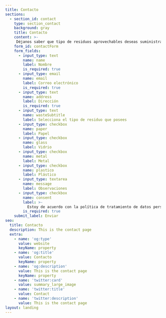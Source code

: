 ```yaml
---
title: Contacto
sections:
  - section_id: contact
    type: section_contact
    background: gray
    title: Contacto
    content: >-
     Déjanos saber que tipo de residuos aprovechables deseas suministrar y muy pronto pasaremos a recogerlos.
    form_id: contactForm
    form_fields:
      - input_type: text
        name: name
        label: Nombre
        is_required: true
      - input_type: email
        name: email
        label: Correo electrónico
        is_required: true
      - input_type: text
        name: address
        label: Dirección
        is_required: true
      - input_type: text
        name: wasteSubtitle
        label: Selecciona el tipo de residuo que posees
      - input_type: checkbox
        name: paper
        label: Papel
      - input_type: checkbox
        name: glass
        label: Vidrio
      - input_type: checkbox
        name: metal
        label: Metal
      - input_type: checkbox
        name: plastico
        label: Plástico
      - input_type: textarea
        name: message
        label: Observaciones
      - input_type: checkbox
        name: consent
        label: >-
          Estoy de acuerdo con la política de tratamiento de datos personales.
        is_required: true
    submit_label: Enviar
seo:
  title: Contacto
  description: This is the contact page
  extra:
    - name: 'og:type'
      value: website
      keyName: property
    - name: 'og:title'
      value: Contacto
      keyName: property
    - name: 'og:description'
      value: This is the contact page
      keyName: property
    - name: 'twitter:card'
      value: summary_large_image
    - name: 'twitter:title'
      value: Contact
    - name: 'twitter:description'
      value: This is the contact page
layout: landing
---
```

